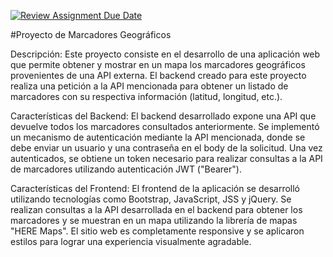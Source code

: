[![Review Assignment Due Date](https://classroom.github.com/assets/deadline-readme-button-24ddc0f5d75046c5622901739e7c5dd533143b0c8e959d652212380cedb1ea36.svg)](https://classroom.github.com/a/1BMWid13)


#Proyecto de Marcadores Geográficos

Descripción: Este proyecto consiste en el desarrollo de una aplicación web que permite obtener y mostrar en un mapa los marcadores geográficos provenientes de una API externa. El backend creado para este proyecto realiza una petición a la API mencionada para obtener un listado de marcadores con su respectiva información (latitud, longitud, etc.).

Características del Backend:
El backend desarrollado expone una API que devuelve todos los marcadores consultados anteriormente. Se implementó un mecanismo de autenticación mediante la API mencionada, donde se debe enviar un usuario y una contraseña en el body de la solicitud. Una vez autenticados, se obtiene un token necesario para realizar consultas a la API de marcadores utilizando autenticación JWT ("Bearer").

Características del Frontend:
El frontend de la aplicación se desarrolló utilizando tecnologías como Bootstrap, JavaScript, JSS y jQuery. Se realizan consultas a la API desarrollada en el backend para obtener los marcadores y se muestran en un mapa utilizando la librería de mapas "HERE Maps". El sitio web es completamente responsive y se aplicaron estilos para lograr una experiencia visualmente agradable.
